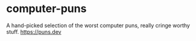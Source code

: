 # computer-puns
A hand-picked selection of the worst computer puns, really cringe worthy stuff. https://puns.dev
